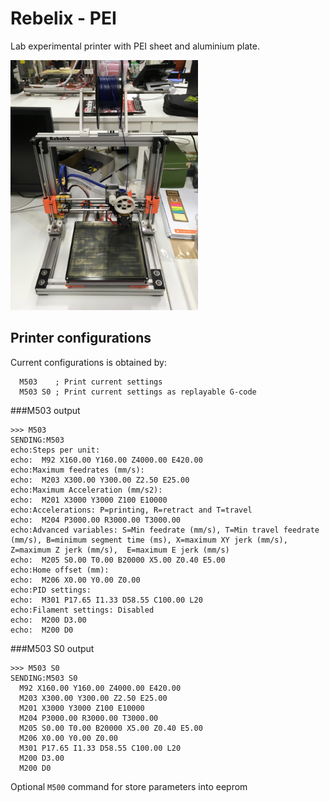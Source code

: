 # Rebelix - PEI
Lab experimental printer with PEI sheet and aluminium plate.

<img src="rebelix_pei.jpg" width="300">


## Printer configurations
Current configurations is obtained by:

```
  M503    ; Print current settings
  M503 S0 ; Print current settings as replayable G-code
```

###M503 output

```
>>> M503
SENDING:M503
echo:Steps per unit:
echo:  M92 X160.00 Y160.00 Z4000.00 E420.00
echo:Maximum feedrates (mm/s):
echo:  M203 X300.00 Y300.00 Z2.50 E25.00
echo:Maximum Acceleration (mm/s2):
echo:  M201 X3000 Y3000 Z100 E10000
echo:Accelerations: P=printing, R=retract and T=travel
echo:  M204 P3000.00 R3000.00 T3000.00
echo:Advanced variables: S=Min feedrate (mm/s), T=Min travel feedrate (mm/s), B=minimum segment time (ms), X=maximum XY jerk (mm/s),  Z=maximum Z jerk (mm/s),  E=maximum E jerk (mm/s)
echo:  M205 S0.00 T0.00 B20000 X5.00 Z0.40 E5.00
echo:Home offset (mm):
echo:  M206 X0.00 Y0.00 Z0.00
echo:PID settings:
echo:  M301 P17.65 I1.33 D58.55 C100.00 L20
echo:Filament settings: Disabled
echo:  M200 D3.00
echo:  M200 D0
```

###M503 S0 output

```
>>> M503 S0
SENDING:M503 S0
  M92 X160.00 Y160.00 Z4000.00 E420.00
  M203 X300.00 Y300.00 Z2.50 E25.00
  M201 X3000 Y3000 Z100 E10000
  M204 P3000.00 R3000.00 T3000.00
  M205 S0.00 T0.00 B20000 X5.00 Z0.40 E5.00
  M206 X0.00 Y0.00 Z0.00
  M301 P17.65 I1.33 D58.55 C100.00 L20
  M200 D3.00
  M200 D0

```
Optional `M500` command for store parameters into eeprom


